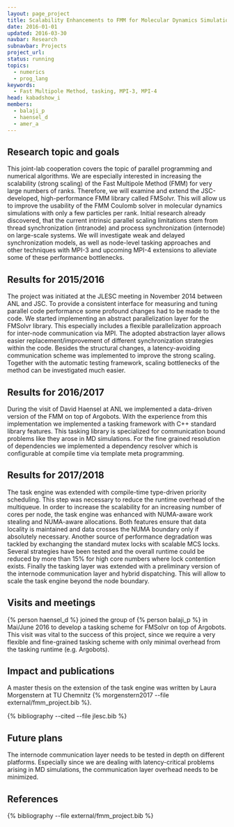 ```yaml
---
layout: page_project
title: Scalability Enhancements to FMM for Molecular Dynamics Simulations
date: 2016-01-01
updated: 2016-03-30
navbar: Research
subnavbar: Projects
project_url:
status: running
topics:
  - numerics
  - prog_lang
keywords:
  - Fast Multipole Method, tasking, MPI-3, MPI-4
head: kabadshow_i
members:
  - balaji_p
  - haensel_d
  - amer_a
---
```


## Research topic and goals
This joint-lab cooperation covers the topic of parallel programming and numerical algorithms.
We are especially interested in increasing the scalability (strong scaling) of the Fast Multipole Method (FMM) for very large numbers of ranks.
Therefore, we will examine and extend the JSC-developed, high-performance FMM library called FMSolvr.
This will allow us to improve the usability of the FMM Coulomb solver in molecular dynamics simulations with only a few particles per rank.
Initial research already discovered, that the current intrinsic parallel scaling limitations stem from thread synchronization (intranode) and process synchronization (internode) on large-scale systems.
We will investigate weak and delayed synchronization models, as well as node-level tasking approaches and other techniques with MPI-3 and upcoming MPI-4 extensions to alleviate some of these performance bottlenecks.

## Results for 2015/2016
The project was initiated at the JLESC meeting in November 2014 between ANL and JSC.
To provide a consistent interface for measuring and tuning parallel code performance some profound changes had to be made to the code.
We started implementing an abstract parallelization layer for the FMSolvr library.
This especially includes a flexible parallelization approach for inter-node communication via MPI.
The adopted abstraction layer allows easier replacement/improvement of different synchronization strategies within the code.
Besides the structural changes, a latency-avoiding communication scheme was implemented to improve the strong scaling.
Together with the automatic testing framework, scaling bottlenecks of the method can be investigated much easier.

## Results for 2016/2017
During the visit of David Haensel at ANL we implemented a data-driven version of the FMM on top of Argobots.
With the experience from this implementation we implemented a tasking framework with C++ standard library features.
This tasking library is specialized for communication bound problems like they arose in MD simulations.
For the fine grained resolution of dependencies we implemented a dependency resolver which is configurable at compile time via template meta programming.

## Results for 2017/2018
The task engine was extended with compile-time type-driven priority scheduling.
This step was necessary to reduce the runtime overhead of the multiqueue.
In order to increase the scalability for an increasing number of cores per node, the task engine was enhanced with NUMA-aware work stealing and NUMA-aware allocations.
Both features ensure that data locality is maintained and data crosses the NUMA boundary only if absolutely necessary.
Another source of performance degradation was tackled by exchanging the standard mutex locks with scalable MCS locks.
Several strategies have been tested and the overall runtime could be reduced by more than 15% for high core numbers where lock contention exists.
Finally the tasking layer was extended with a preliminary version of the internode communication layer and hybrid dispatching.
This will allow to scale the task engine beyond the node boundary.

## Visits and meetings
{% person haensel_d %} joined the group of {% person balaji_p %} in Mai/June 2016 to develop a tasking scheme for FMSolvr on top of Argobots. This visit was vital to the success of this project, since we require a very flexible and fine-grained tasking scheme with only minimal overhead from the tasking runtime (e.g. Argobots).

## Impact and publications
A master thesis on the extension of the task engine was written by Laura Morgenstern at TU Chemnitz {% morgenstern2017 --file external/fmm_project.bib %}.

<!--

-->
{% bibliography --cited --file jlesc.bib %}


## Future plans
The internode communication layer needs to be tested in depth on different platforms.
Especially since we are dealing with latency-critical problems arising in MD simulations, the communication layer overhead needs to be minimized.

## References

{% bibliography --file external/fmm_project.bib %}
